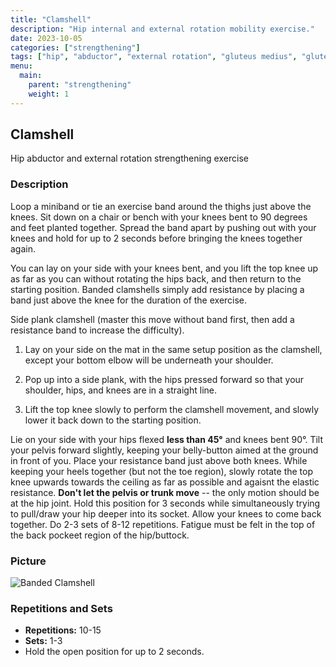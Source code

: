 ```yaml
---
title: "Clamshell"
description: "Hip internal and external rotation mobility exercise."
date: 2023-10-05
categories: ["strengthening"]
tags: ["hip", "abductor", "external rotation", "gluteus medius", "gluteus minimus", "resistance band"]
menu:
  main:
    parent: "strengthening"
    weight: 1
---
```


## Clamshell

Hip abductor and external rotation strengthening exercise

### Description

Loop a miniband or tie an exercise band around the thighs just above the knees. Sit down on a chair or bench with your knees bent to 90 degrees and feet planted together. Spread the band apart by pushing out with your knees and hold for up to 2 seconds before bringing the knees together again.

You can lay on your side with your knees bent, and you lift the top knee up as far as you can without rotating the hips back, and then return to the starting position. Banded clamshells simply add resistance by placing a band just above the knee for the duration of the exercise.

Side plank clamshell (master this move without band first, then add a resistance band to increase the difficulty).

1. Lay on your side on the mat in the same setup position as the clamshell, except your bottom elbow will be underneath your shoulder.

2. Pop up into a side plank, with the hips pressed forward so that your shoulder, hips, and knees are in a straight line.

3. Lift the top knee slowly to perform the clamshell movement, and slowly lower it back down to the starting position.

Lie on your side with your hips flexed **less than 45°** and knees bent 90°. Tilt your pelvis forward slightly, keeping your belly-button aimed at the ground in front of you. Place your resistance band just above both knees. While keeping your heels together (but not the toe region), slowly rotate the top knee upwards towards the ceiling as far as possible and agaisnt the elastic resistance. **Don't let the pelvis or trunk move** -- the only motion should be at the hip joint. Hold this position for 3 seconds while simultaneously trying to pull/draw your hip deeper into its socket. Allow your knees to come back together. Do 2-3 sets of 8-12 repetitions. Fatigue must be felt in the top of the back pockeet region of the hip/buttock.

### Picture

![Banded Clamshell](path/to/your/image.jpg)

### Repetitions and Sets

- **Repetitions:** 10-15
- **Sets:** 1-3
- Hold the open position for up to 2 seconds.